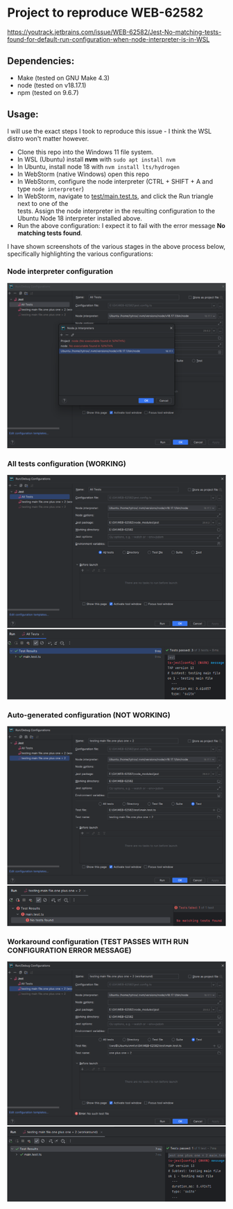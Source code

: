 # Project to reproduce WEB-62582

https://youtrack.jetbrains.com/issue/WEB-62582/Jest-No-matching-tests-found-for-default-run-configuration-when-node-interpreter-is-in-WSL

## Dependencies:

- Make (tested on GNU Make 4.3)
- node (tested on v18.17.1)
- npm (tested on 9.6.7)

## Usage:

I will use the exact steps I took to reproduce this issue - I think the WSL distro won't matter however.

- Clone this repo into the Windows 11 file system.
- In WSL (Ubuntu) install __nvm__ with `sudo apt install nvm`
- In Ubuntu, install node 18 with `nvm install lts/hydrogen`
- In WebStorm (native Windows) open this repo
- In WebStorm, configure the node interpreter (CTRL + SHIFT + A and type `node interpreter`)
- In WebStorm, navigate to [test/main.test.ts](./test/main.test.ts), and click the Run triangle next to one of the  
  tests. Assign the node interpreter in the resulting configuration to the Ubuntu Node 18 interpreter installed above.
- Run the above configuration: I expect it to fail with the error message __No matching tests found__.


I have shown screenshots of the various stages in the above process below, specifically highlighting the various configurations:

### Node interpreter configuration

![node interpreter](./images/img_3.png)

### All tests configuration (WORKING)

![all tests](./images/img.png)
![run result](./images/img_4.png)

### Auto-generated configuration (NOT WORKING)

![auto-generated](./images/img_1.png)
![run result](./images/img_5.png)

### Workaround configuration (TEST PASSES WITH RUN CONFIGURATION ERROR MESSAGE)

![workaround](./images/img_2.png)
![run result](./images/img_6.png)
